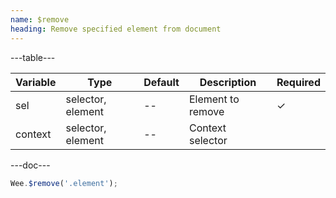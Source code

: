 ```yaml
---
name: $remove
heading: Remove specified element from document
---
```


---table---

| Variable | Type | Default | Description | Required |
| -------- | ---- | ------- | ----------- | -------- |
| sel      | selector, element | --      | Element to remove | &#10003; |
| context  | selector, element | --      | Context selector  |          |

---doc---

```javascript
Wee.$remove('.element');
```